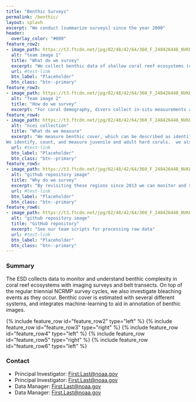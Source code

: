 ```yaml
---
title: "Benthic Surveys"
permalink: /benthic/
layout: splash
excerpt: "We conduct [summarize surveys] since the year 2000"
header:
  overlay_color: "#000"
feature_row2:
- image_path: https://t3.ftcdn.net/jpg/02/48/42/64/360_F_248426448_NVKLywWqArG2ADUxDq6QprtIzsF82dMF.jpg
  alt: "team image 1"
  title: "What do we survey"
  excerpt: "We collect benthic data of shallow coral reef ecosystems (up to 100ft). This means identifying, counting, and sizing different organisms of the benthos. We conduct coral demography surveys (hard coral composition of adults and juveniles), as well as benthic cover surveys (cover of algae, CCA, hard coral, and other taxa)."
  url: #test-link
  btn_label: "Placeholder"
  btn_class: "btn--primary"
feature_row3:
- image_path: https://t3.ftcdn.net/jpg/02/48/42/64/360_F_248426448_NVKLywWqArG2ADUxDq6QprtIzsF82dMF.jpg
  alt: "Team image 2"
  title: "How do we survey"
  excerpt: "For coral demography, divers collect in-situ measurements along a transect at a given site. Multiple random sites are surveyed around a given island in a region to approximate coral demography. Recently (2024) we transitioned to extracting coral demographic data from structure-from-motion (SfM) imagery.  For benthic cover, we collect photoquadrat imagery along a transect at a given site, and annotate the images using CoralNet. We collect photoquadrats at random sites which allow us to estimate benthic cover of an island or region.  Some sites are revisited (fixed sites) so we can compare changes in the benthos over time."
feature_row4:
- image_path: https://t3.ftcdn.net/jpg/02/48/42/64/360_F_248426448_NVKLywWqArG2ADUxDq6QprtIzsF82dMF.jpg
  alt: "ncei collection"
  title: "What do we measure"
  excerpt: "We measure benthic cover, which can be described as identification
We identify, count, and measure juvenile and adult hard corals.  we also track the condition of adult hard corals (disease, bleaching, etc.)."
  url: #test-link
  btn_label: "Placeholder"
  btn_class: "btn--primary"
feature_row5:
- image_path: https://t3.ftcdn.net/jpg/02/48/42/64/360_F_248426448_NVKLywWqArG2ADUxDq6QprtIzsF82dMF.jpg
  alt: "github repository image"
  title: "Why do we survey"
  excerpt: "By revisiting these regions since 2013 we can monitor and see how coral reef ecosystems are changing over time. We produce technical memoranda for policy makers that provide a summary of the status of coral reefs and suggest management directives."
  url: #test-link
  btn_label: "Placeholder"
  btn_class: "btn--primary"
feature_row6:
- image_path: https://t3.ftcdn.net/jpg/02/48/42/64/360_F_248426448_NVKLywWqArG2ADUxDq6QprtIzsF82dMF.jpg
  alt: "github repository image"
  title: "GitHub repository"
  excerpt: "See our team scripts for processing raw data"
  url: #test-link
  btn_label: "Placeholder"
  btn_class: "btn--primary"
---
```

### Summary
<p>
The ESD collects data to monitor and understand benthic complexity in coral reef ecosystems with imaging surveys and belt transects. On top of the regular triennial NCRMP survey cycles, we also investigate bleaching events as they occur. Benthic cover is estimated with several different systems, and integrates machine-learning to aid in annotation of benthic images.</p>


{% include feature_row id="feature_row2" type="left" %}
{% include feature_row id="feature_row3" type="right" %}
{% include feature_row id="feature_row4" type="left" %}
{% include feature_row id="feature_row5" type="right" %}
{% include feature_row id="feature_row6" type="left" %}


### Contact
<ul>
<li>Principal Investigator: <a href="mailto:First.Last@noaa.gov">First.Last@noaa.gov</a></li>
<li>Principal Investigator: <a href="mailto:First.Last@noaa.gov">First.Last@noaa.gov</a></li>
<li>Data Manager: <a href="mailto:First.Last@noaa.gov">First.Last@noaa.gov</a></li>
<li>Data Manager: <a href="mailto:First.Last@noaa.gov">First.Last@noaa.gov</a></li>